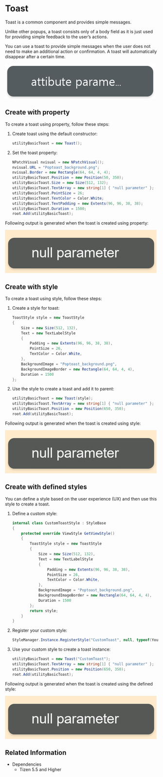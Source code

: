 # Toast

Toast is a common component and provides simple messages.

Unlike other popups, a toast consists only of a body field as it is just used for providing simple feedback to the user’s actions.

You can use a toast to provide simple messages when the user does not need to make an additional action or confirmation. A toast will automatically disappear after a certain time.

![Toast](./media/toast.png)

## Create with property

To create a toast using property, follow these steps:

1. Create toast using the default constructor:

    ```cs
    utilityBasicToast = new Toast();
    ```

2. Set the toast property:

    ```cs
    NPatchVisual nvisual = new NPatchVisual();
    nvisual.URL = "Poptoast_background.png";
    nvisual.Border = new Rectangle(64, 64, 4, 4);
    utilityBasicToast.Position = new Position(50, 350);
    utilityBasicToast.Size = new Size(512, 132);
    utilityBasicToast.TextArray = new string[1] { "null parameter" };
    utilityBasicToast.PointSize = 26;
    utilityBasicToast.TextColor = Color.White;
    utilityBasicToast.TextPadding = new Extents(96, 96, 38, 38);
    utilityBasicToast.Duration = 1500;
    root.Add(utilityBasicToast);
    ```

Following output is generated when the toast is created using property:

![Toast](./media/toast.gif)

## Create with style

To create a toast using style, follow these steps:

1. Create a style for toast:

    ```cs
    ToastStyle style = new ToastStyle
    {
        Size = new Size(512, 132),
        Text = new TextLabelStyle
        {
            Padding = new Extents(96, 96, 38, 38),
            PointSize = 26,
            TextColor = Color.White,
        },
        BackgroundImage = "Poptoast_background.png",
        BackgroundImageBorder = new Rectangle(64, 64, 4, 4),
        Duration = 1500
    };
    ```

2. Use the style to create a toast and add it to parent:

    ```cs
    utilityBasicToast = new Toast(style);
    utilityBasicToast.TextArray = new string[1] { "null parameter" };
    utilityBasicToast.Position = new Position(650, 350);
    root.Add(utilityBasicToast);
    ```

Following output is generated when the toast is created using style:

![Toast](./media/toast.gif)

## Create with defined styles

You can define a style based on the user experience (UX) and then use this style to create a toast.

1. Define a custom style:

    ```cs
    internal class CustomToastStyle : StyleBase
    {
        protected override ViewStyle GetViewStyle()
        {
            ToastStyle style = new ToastStyle
            {
                Size = new Size(512, 132),
                Text = new TextLabelStyle
                {
                    Padding = new Extents(96, 96, 38, 38),
                    PointSize = 26,
                    TextColor = Color.White,
                },
                BackgroundImage = "Poptoast_background.png",
                BackgroundImageBorder = new Rectangle(64, 64, 4, 4),
                Duration = 1500
            };
            return style;
        }
    }
    ```

2. Register your custom style:

    ```cs
    StyleManager.Instance.RegisterStyle("CustomToast", null, typeof(YourNameSpace.CustomToastStyle));
    ```

3. Use your custom style to create a toast instance:

    ```cs
    utilityBasicToast = new Toast("CustomToast");
    utilityBasicToast.TextArray = new string[1] { "null parameter" };
    utilityBasicToast.Position = new Position(650, 350);
    root.Add(utilityBasicToast);
    ```

Following output is generated when the toast is created using the defined style:

![Toast](./media/toast.gif)

## Related Information

- Dependencies
  -   Tizen 5.5 and Higher
